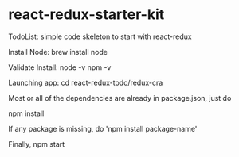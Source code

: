 # react-redux-starter-kit
TodoList: simple code skeleton to start with react-redux


Install Node:
brew install node

Validate Install:
node -v
npm -v

Launching app:
cd react-redux-todo/redux-cra

Most or all of the dependencies are already in package.json,
just do 

npm install

If any package is missing, do 'npm install package-name'
  
  
Finally,
npm start

